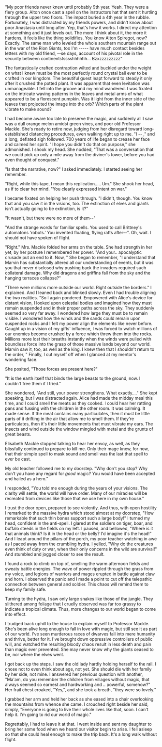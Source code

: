 "My poor friends never knew until probably 9th year. Yeah. They were a fiery group. Alton once cast a spell on the instructors hat that sent it hurtling through the upper two floors. The impact buried a 4th year in the rubble. Fortunately, I was distracted by my friends powers, and didn't know about poor Anastasia until long after. Yep, that's how it works. I direct my attention at something and it just levels out. The more I think about it, the more it hardens, it feels like the thing solidifies.        You know Alton Spiregot, now? Exactly. The same man who leveled the whole southern mountain range out in the war of the Rion Giants, too I'm ----- have much contact besides letters with my old friend, --se days, account of his pivotal role in the security between continentstsssshhhhhh... Bzxzzzzzzzzz"             
      
The fantastically crafted contraption wilted and buckled under the weight on what I knew must be the most perfectly round crystal ball ever to be crafted in our kingdom. The beautiful guest leapt forward to steady it only after it crushed the potted plant. It was apparent that even levitation was unmanageable. I fell into the groove and my mind wandered. I was fixated on the intricate waving patterns in the leaves and metal arms of what appeared to be a florescent pumpkin. Was it light from the inner side of the leaves that projected the image into the orb? Which parts of the plant vibrate to make sound?        
          
 I had become aware too late to preserve the magic, and suddenly all I saw was a dull orange melon amidst green vines, and poor old Professor Mackle. She's ready to retire now, judging from her disregard toward long-established distancing procedures, even walking right up to me. "I -- ," and a long, deflated sigh followed. 700 years of life began to crease her face and calmed her spirit. "I hope you didn't do that on purpose," she admonished. I shook my head. She nodded, "That was a conversation that we could pick up only a mile away from the diviner's tower, before you had even thought of conquest."        
     
"Is that the narrative, now?" I asked immediately. I started seeing her remember.       
        
"Right, while this tape, I mean this replication..... Um." She shook her head, as if to clear her mind. "You clearly expressed intent on war."        

I became fixated on helping her push through. "I didn't, though. You know that and you saw it in the visions, too. The extinction of elves and giants isn't actually going to be extinction, is it?"       
        
"It wasn't, but there were no more of them--"      
        
"And the strange words for familiar spells. You used to call Brittney's automatons 'robots.' You invented floating, flying rafts after--". Oh, wait. I should not have spoken of flight.       
       
"Right." Mrs. Mackle folded her arms on the table. She had strength in her yet; by her posture I remembered her power. "And your.. apocalyptic crusade put an end to it. Now, " She began to remember, "I understand that Marvin has substantially altered all our understanding of events, but it was you that never disclosed why pushing back the invaders required such collateral damage. Why did dragons and griffins fall from the sky and the hanging terraces collapse?"               
           
"There were millions more outside our world. Right outside the borders." I explained. And I leaned back and blinked slowly. Even I had trouble aligning the two realities. "So I again pondered. Empowered with Alice's device for distant vision, I looked upon celestial bodies and imagined how they must remain suspended and in their proper paths across the sky. They suddenly seemed so very far away. I wondered how large they must be to remain visible. I wondered how the winds and the sands could remain upon suspended rocks and I felt my power align the elements like never before. Caught up in a vision of my gifts' influence, I was forced to watch millions of our enemies become crushed by a force which threw them into the rocks. Millions more lost their breaths instantly when the winds were pulled with boundless force into the grasp of those massive lands beyond our world. Marvin saw it, too, as well as the king. I knew then that I shouldn't return to the order, " Finally, I cut myself off when I glanced at my mentor's wondering face.        
         
She posited, "Those forces are present here?"         
         
"It is the earth itself that binds the large beasts to the ground, now. I couldn't free them if I tried."         
            
She wondered, "And still, your power strengthens. What exactly...." She kept speaking, but I was distracted again. Alice had made the midday meal this time, and I could smell the meats as they cooked. I could hear her rattling pans and fussing with the children in the other room. It was calming. It made sense. If the meat contains many particulates, then it must be little parts of it drifting in the air that allow me to smell them. If they're particulates, then it's their little movements that must vibrate my ears. The insects and wind outside the window mingled with metal and the grunts of great beasts.         
         
Elisabeth Mackle stopped talking to hear her envoy, as well, as they blissfully continued to prepare to kill me. Only their mage knew, for now, that their simple spell to mask sound and smell was the last that spell to ever be cast.       
        
My old teacher followed me to my doorstep. "Why don't you stop? Why don't you have any regard for *good* magic? You would have been accepted and hailed as a hero."          
        
I responded, "You told me enough during the years of your visions. The clarity will settle, the world will have order. Many of our miracles will be recreated from devices like those that we use here in my own house."         
          
I trust the door open, prepared to see violently. And thus, with open hostility I remarked to the massive hydra which stood almost at my doorstep, "How remarkable that such thin bones support such a large body!" I turned my head, confident in the anti-spell.  I glared at the soldiers on tiger, boar, and buffalo steeds in the fields on my left. I paused, and bellowed, "Where is it that animals think? Is it in the head or the belly? I'd imagine it's the head!" And I leapt around the pillars of the porch, my poor teacher watching in awe as I paced away from the crumbling hydra. I yelled, "Why do the creatures even think of duty or war, when their only concerns in the wild are survival!" And stumbled and jogged closer to see the result.              
          
I found a rock to climb on top of, smelling the warm afternoon fields and sweaty battle energies. The wave of power rippled through the grass from my voice, and legions of warriors and mages erupted in battle against claw and horn. I observed the panic and I made a point to cut off the telepathic connection between general and soldier. This chaos will remind them to keep my family safe.            
       
Turning to the hydra, I saw only large snakes like those of the jungle. They slithered among foliage that I cruelly observed was far too grassy to indicate a tropical climate. Thus, more changes to our world began to come into effect.          
        
        
I trudged back uphill to the house to explain myself to Professor Mackle. She's been alive long enough to fall in love with magic, but still see it as part of our world. I've seen murderous races of dwarves fall into mere humanity and thrive, better for it. I've brought down oppressive controllers of public will, and watched the resulting bloody chaos result in less death and pain than magic ever prevented. She may never know why the giants ceased to be, nor where the elves went.          
        
I got back up the steps. I saw the old lady hardly holding herself to the rail. I chose not to even think about age, not yet. She should die with her family by her side, not mine. I answered her previous question with another, "Ma'am, do you remember the children from villages without magic, that always seemed so earnest and hardworking and .. powerful, somehow?"        
Her frail chest croaked, "Yes,", and she took a breath, "they were so lovely."             
          
I grabbed her arm and held her back as she eased into a chair overlooking the mountains from whence she came. I crouched right beside her said, simply, "Everyone is going to live their whole lives like that, soon. I can't help it. I'm going to rid our world of magic."         
     
Regrettably, I had to leave it at that. I went inside and sent my daughter to bring her some food when we heard our visitor begin to arise. I fell asleep so that she could heal enough to make the trip back. It's a long walk without flight.
